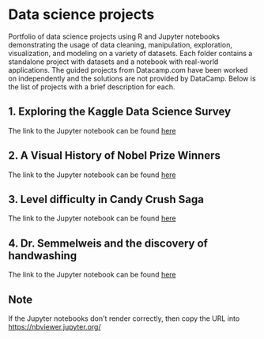 # Data science projects
Portfolio of data science projects using R and Jupyter notebooks demonstrating the usage of data cleaning, manipulation, exploration, visualization, and modeling on a variety of datasets. Each folder contains a standalone project with datasets and a notebook with real-world applications. The guided projects from Datacamp.com have been worked on independently and the solutions are not provided by DataCamp.
Below is the list of projects with a brief description for each.

## 1. Exploring the Kaggle Data Science Survey
The link to the Jupyter notebook can be found [here](../master/Exploring%20the%20Kaggle%20Data%20Science%20Survey/notebook.ipynb)
## 2. A Visual History of Nobel Prize Winners
The link to the Jupyter notebook can be found [here](../master/A%20Visual%20History%20of%20Nobel%20Prize%20Winners/notebook.ipynb)

## 3. Level difficulty in Candy Crush Saga
The link to the Jupyter notebook can be found [here](../master/Level%20Difficulty%20in%20Candy%20Crush%20Saga/notebook.ipynb)
## 4. Dr. Semmelweis and the discovery of handwashing
The link to the Jupyter notebook can be found [here](../master/Dr.%20Semmelweis%20and%20the%20Discovery%20of%20Handwashing/notebook.ipynb)



## Note
If the Jupyter notebooks don't render correctly, then copy the URL into https://nbviewer.jupyter.org/

